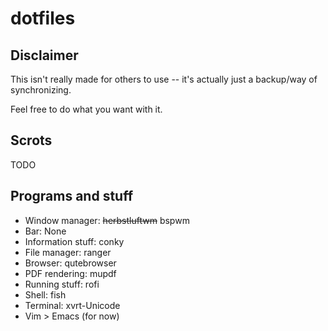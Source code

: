 # dotfiles

## Disclaimer
This isn't really made for others to use -- it's actually just a backup/way of synchronizing.

Feel free to do what you want with it.

## Scrots
TODO

## Programs and stuff
* Window manager: ~~herbstluftwm~~ bspwm
* Bar: None
* Information stuff: conky
* File manager: ranger
* Browser: qutebrowser
* PDF rendering: mupdf
* Running stuff: rofi
* Shell: fish
* Terminal: xvrt-Unicode
* Vim > Emacs (for now)

